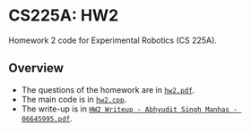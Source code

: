 # CS225A: HW2
Homework 2 code for Experimental Robotics (CS 225A).

## Overview

* The questions of the homework are in [`hw2.pdf`](hw2.pdf).
* The main code is in [`hw2.cpp`](hw2.cpp).
* The write-up is in [`HW2 Writeup - Abhyudit Singh Manhas - 06645995.pdf`](https://github.com/abhyudit309/CS225A_HW2/blob/main/HW2%20Writeup%20-%20Abhyudit%20Singh%20Manhas%20-%2006645995.pdf).
